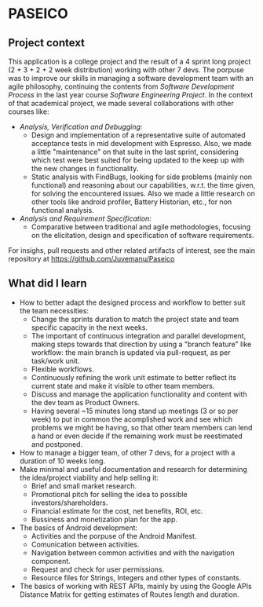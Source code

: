 
# PASEICO
## Project context

This application is a college project and the result of a 4 sprint long project (2 + 3 + 2 + 2 week distribution) working with other 7 devs. The porpuse was to improve our skills in managing a software development team with an agile philosophy, continuing the contents from *Software Development Process* in the last year course *Software Engineering Project*. In the context of that academical project, we made several collaborations with other courses like:

- *Analysis, Verification and Debugging:* 
  - Design and implementation of a representative suite of automated acceptance tests in mid development with Espresso. Also, we made a little "maintenance" on that suite in the last sprint, considering which test were best suited for being updated to the keep up with the new changes in functionality.
  - Static analysis with FindBugs, looking for side problems (mainly non functional) and reasoning about our capabilities, w.r.t. the time given, for solving the encountered issues. Also we made a little research on other tools like android profiler, Battery Historian, etc., for non functional analysis.
- *Analysis and Requirement Specification:*
  - Comparative between traditional and agile methodologies, focusing on the elicitation, design and specification of software requirements.

For insighs, pull requests and other related artifacts of interest, see the main repository at https://github.com/Juvemanu/Paseico

## What did I learn
- How to better adapt the designed process and workflow to better suit the team necessities:
  - Change the sprints duration to match the project state and team specific capacity in the next weeks.
  - The important of continuous integration and parallel development, making steps towards that direction by using a "branch feature" like workflow: the main branch is updated via pull-request, as per task/work unit.
  - Flexible workflows.
  - Continuously refining the work unit estimate to better reflect its current state and make it visible to other team members.
  - Discuss and manage the application functionality and content with the dev team as Product Owners.
  - Having several ~15 minutes long stand up meetings (3 or so per week) to put in common the acomplished work and see which problems we might be having, so that other team members can lend a hand or even decide if the remaining work must be reestimated and postponed.
- How to manage a bigger team, of other 7 devs, for a project with a duration of 10 weeks long.
- Make minimal and useful documentation and research for determining the idea/project viability and help selling it:
	- Brief and small market research.
	- Promotional pitch for selling the idea to possible investors/shareholders.
	- Financial estimate for the cost, net benefits, ROI, etc.
	- Bussiness and monetization plan for the app.
- The basics of Android development: 
	- Activities and the porpuse of the Android Manifest.
	- Comunication between activities.
	- Navigation between common activities and with the navigation component.
	- Request and check for user permissions.
	- Resource files for Strings, Integers and other types of constants.
- The basics of working with REST APIs, mainly by using the Google APIs Distance Matrix for getting estimates of Routes length and duration.
